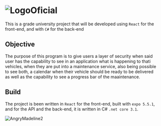 # ![LogoOficial](https://user-images.githubusercontent.com/65257215/183744805-a84a8414-4a62-4a4a-9ee1-ab7e7eee1776.png)
This is a grade university project that will be developed using `React` for the front-end, and with `C#` for the back-end

## Objective
The purpose of this program is to give users a layer of security when said user has the capability to see in an application what is happening to thati vehicles, when they are put into a maintenance service, also being possible to see both, a calendar when their vehicle should be ready to be delivered as well as the capability to see a progress bar of the maaintenance.

## Build
The project is been written in `React` for the front-end, built with `expo 5.5.1`, and for the API and the back-end, it is written in C# `.net core 3.1`.


![AngryMadeline2](https://user-images.githubusercontent.com/65257215/183744379-e1ee0991-f5bd-4e5f-ad90-479ab0ef3929.jpg)

